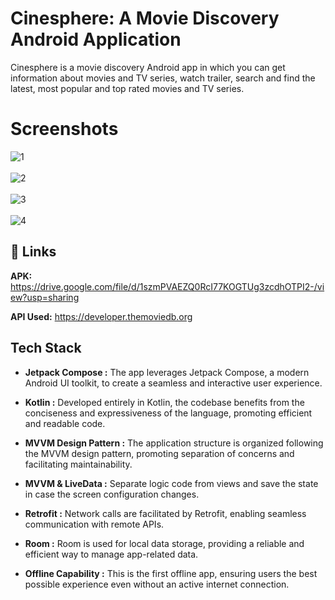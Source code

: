 
# Cinesphere: A Movie Discovery Android Application

Cinesphere is a movie discovery Android app in which you can get information about movies and TV series, watch trailer, search and find the latest, most popular and top rated movies and TV series.

# Screenshots

![1](https://github.com/sidharth-085/Cinesphere/assets/130606629/165f7b51-c7d9-4304-ba5d-205dc4d43599)
<br> <br>
![2](https://github.com/sidharth-085/Cinesphere/assets/130606629/cdd62881-f0c6-498a-8c69-c68dd3f3f1a7)
<br> <br>
![3](https://github.com/sidharth-085/Cinesphere/assets/130606629/6c00fd51-3999-4667-99ed-f71d33760658)
<br> <br>
![4](https://github.com/sidharth-085/Cinesphere/assets/130606629/6847804a-e8c9-4975-8eb6-12ac98881807)
<br>

## 🔗 Links

**APK:** https://drive.google.com/file/d/1szmPVAEZQ0RcI77KOGTUg3zcdhOTPI2-/view?usp=sharing

**API Used:** https://developer.themoviedb.org


## Tech Stack

- **Jetpack Compose :** The app leverages Jetpack Compose, a modern Android UI toolkit, to create a seamless and interactive user experience.

- **Kotlin :** Developed entirely in Kotlin, the codebase benefits from the conciseness and expressiveness of the language, promoting efficient and readable code.

- **MVVM Design Pattern :** The application structure is organized following the MVVM design pattern, promoting separation of concerns and facilitating maintainability.

- **MVVM & LiveData :** Separate logic code from views and save the state in case the screen configuration changes.

- **Retrofit :** Network calls are facilitated by Retrofit, enabling seamless communication with remote APIs.

- **Room :** Room is used for local data storage, providing a reliable and efficient way to manage app-related data.

- **Offline Capability :** This is the first offline app, ensuring users the best possible experience even without an active internet connection.


